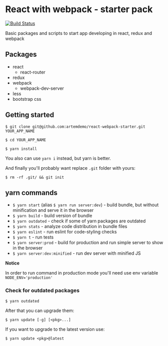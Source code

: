 # React with webpack - starter pack

[![Build Status](https://travis-ci.org/artemdemo/react-webpack-starter.svg?branch=master)](https://travis-ci.org/artemdemo/react-webpack-starter)

Basic packages and scripts to start app developing in react, redux and webpack

## Packages

- react
  - react-router
- redux
- webpack
  - webpack-dev-server
- less
- bootstrap css

## Getting started

```
$ git clone git@github.com:artemdemo/react-webpack-starter.git YOUR_APP_NAME
```

```
$ cd YOUR_APP_NAME
```

```
$ yarn install
```

You also can use `yarn i` instead, but yarn is better.

And finally you'll probably want replace `.git` folder with yours:

```
$ rm -rf .git/ && git init
```

## yarn commands

- `$ yarn start` (alias `$ yarn run server:dev`) - build bundle, but without minification and serve it in the browser
- `$ yarn build` - build version of bundle
- `$ yarn outdated` - check if some of yarn packages are outdated
- `$ yarn stats` - analyze code distribution in bundle files
- `$ yarn eslint` - run eslint for code-styling checks
- `$ yarn t` - run tests
- `$ yarn server:prod` - build for production and run simple server to show in the browser
- `$ yarn server:dev:minified` - run dev server with minified JS

**Notice**

In order to run command in production mode you'll need use env variable `NODE_ENV='production'`

### Check for outdated packages

```
$ yarn outdated
```

After that you can upgrade them:

```
$ yarn update [-g] [<pkg>...]
```

If you want to upgrade to the latest version use:

```
$ yarn update <pkg>@latest
```
